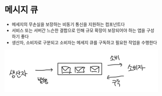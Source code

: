 # 메시지 큐

- 메세지의 무손실을 보장하는 비동기 통신을 지원하는 컴포넌트다
- 서비스 또는 서버간 느슨한 결합으로 인해 규모 확장이 보장되어야 하는 앱을 구성하기 좋다
- 생산자, 소비자로 구분되고 소비자는 메세지 큐를 구독하고 필요한 작업을 수행한다

![alt text](image-9.png)
